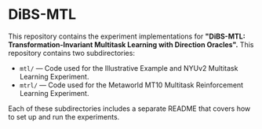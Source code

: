 # DiBS-MTL
This repository contains the experiment implementations for **"DiBS-MTL: Transformation-Invariant Multitask Learning with Direction Oracles".**
This repository contains two subdirectories:

- `mtl/`  — Code used for the Illustrative Example and NYUv2 Multitask Learning Experiment.
- `mtrl/` — Code used for the Metaworld MT10 Multitask Reinforcement Learning Experiment.

Each of these subdirectories includes a separate README that covers how to set up and run the experiments.